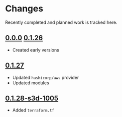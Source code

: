 # Changes
Recently completed and planned work is tracked here.

## [0.0.0](.) [0.1.26](.)
- Created early versions

## [0.1.27](.)
- Updated `hashicorp/aws` provider
- Updated modules

## [0.1.28-s3d-1005](.)
- Added `terraform.tf`
